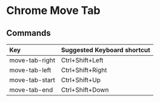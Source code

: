 # Chrome Move Tab

## Commands

| Key            | Suggested Keyboard shortcut |
|:---------------|:----------------------------|
| move-tab-right | Ctrl+Shift+Left             |
| move-tab-left  | Ctrl+Shift+Right            |
| move-tab-start | Ctrl+Shift+Up               |
| move-tab-end   | Ctrl+Shift+Down             |
